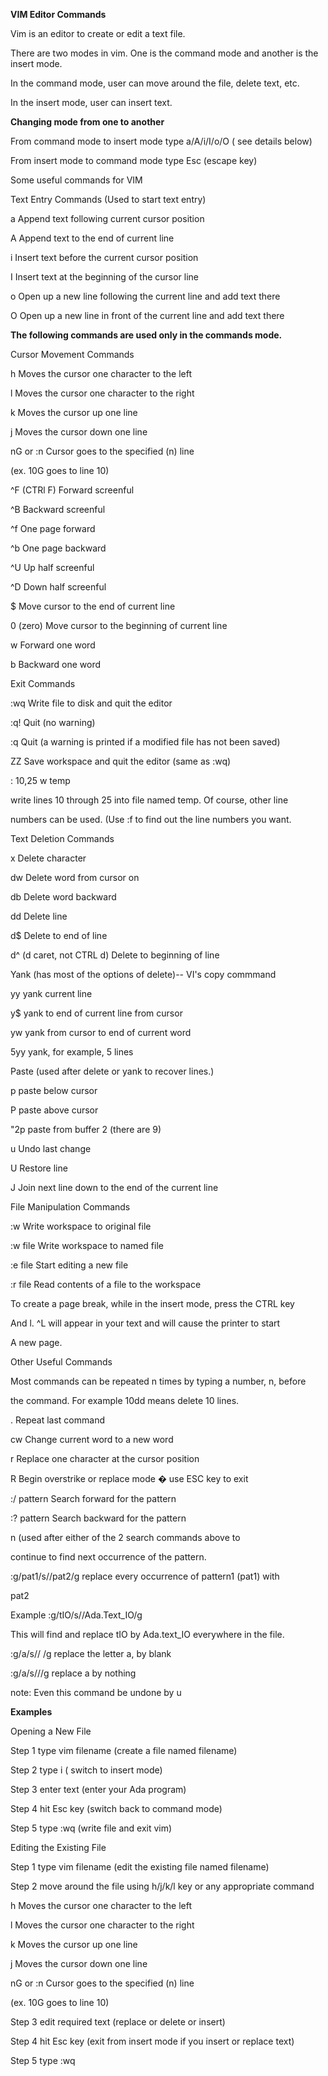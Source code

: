 **VIM Editor Commands**

Vim is an editor to create or edit a text file.

There are two modes in vim. One is the command mode and another is the insert mode.

In the command mode, user can move around the file, delete text, etc.

In the insert mode, user can insert text.

**Changing mode from one to another**

From command mode to insert mode type a/A/i/I/o/O ( see details below)

From insert mode to command mode type Esc (escape key)

Some useful commands for VIM

Text Entry Commands (Used to start text entry)

a Append text following current cursor position

A Append text to the end of current line

i Insert text before the current cursor position

I Insert text at the beginning of the cursor line

o Open up a new line following the current line and add text there

O Open up a new line in front of the current line and add text there

**The following commands are used only in the commands mode.**

Cursor Movement Commands

h Moves the cursor one character to the left

l Moves the cursor one character to the right

k Moves the cursor up one line

j Moves the cursor down one line

nG or :n Cursor goes to the specified (n) line

(ex. 10G goes to line 10)

^F (CTRl F) Forward screenful

^B Backward screenful

^f One page forward

^b One page backward

^U Up half screenful

^D Down half screenful

$ Move cursor to the end of current line

0 (zero) Move cursor to the beginning of current line

w Forward one word

b Backward one word

Exit Commands

:wq Write file to disk and quit the editor

:q! Quit (no warning)

:q Quit (a warning is printed if a modified file has not been saved)

ZZ Save workspace and quit the editor (same as :wq)

: 10,25 w temp

write lines 10 through 25 into file named temp. Of course, other line

numbers can be used. (Use :f to find out the line numbers you want.

 

Text Deletion Commands

x Delete character

dw Delete word from cursor on

db Delete word backward

dd Delete line

d$ Delete to end of line

d^ (d caret, not CTRL d) Delete to beginning of line

Yank (has most of the options of delete)-- VI's copy commmand

yy yank current line

y$ yank to end of current line from cursor

yw yank from cursor to end of current word

5yy yank, for example, 5 lines

Paste (used after delete or yank to recover lines.)

p paste below cursor

P paste above cursor

"2p paste from buffer 2 (there are 9)

u Undo last change

U Restore line

J Join next line down to the end of the current line

File Manipulation Commands

:w Write workspace to original file

:w file Write workspace to named file

:e file Start editing a new file

:r file Read contents of a file to the workspace

To create a page break, while in the insert mode, press the CTRL key

And l. ^L will appear in your text and will cause the printer to start

A new page.

 

 

Other Useful Commands

Most commands can be repeated n times by typing a number, n, before

the command. For example 10dd means delete 10 lines.

. Repeat last command

cw Change current word to a new word

r Replace one character at the cursor position

R Begin overstrike or replace mode � use ESC key to exit

:/ pattern Search forward for the pattern

:? pattern Search backward for the pattern

n (used after either of the 2 search commands above to

continue to find next occurrence of the pattern.

:g/pat1/s//pat2/g replace every occurrence of pattern1 (pat1) with

pat2

Example :g/tIO/s//Ada.Text_IO/g

This will find and replace tIO by Ada.text_IO everywhere in the file.

:g/a/s// /g replace the letter a, by blank

:g/a/s///g replace a by nothing

note: Even this command be undone by u

 

**Examples**

Opening a New File

Step 1 type vim filename (create a file named filename)

Step 2 type i ( switch to insert mode)

Step 3 enter text (enter your Ada program)

Step 4 hit Esc key (switch back to command mode)

Step 5 type :wq (write file and exit vim)

 

Editing the Existing File

Step 1 type vim filename (edit the existing file named filename)

Step 2 move around the file using h/j/k/l key or any appropriate command

h Moves the cursor one character to the left

l Moves the cursor one character to the right

k Moves the cursor up one line

j Moves the cursor down one line

nG or :n Cursor goes to the specified (n) line

(ex. 10G goes to line 10)

Step 3 edit required text (replace or delete or insert)

Step 4 hit Esc key (exit from insert mode if you insert or replace text)

Step 5 type :wq
